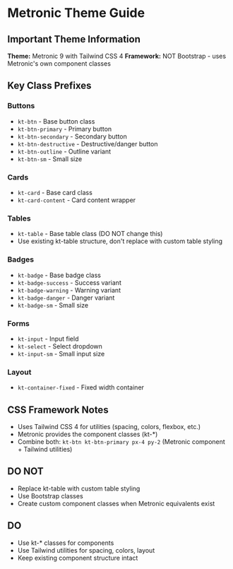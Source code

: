 # Metronic Theme Guide

## Important Theme Information

**Theme:** Metronic 9 with Tailwind CSS 4
**Framework:** NOT Bootstrap - uses Metronic's own component classes

## Key Class Prefixes

### Buttons
- `kt-btn` - Base button class
- `kt-btn-primary` - Primary button
- `kt-btn-secondary` - Secondary button  
- `kt-btn-destructive` - Destructive/danger button
- `kt-btn-outline` - Outline variant
- `kt-btn-sm` - Small size

### Cards  
- `kt-card` - Base card class
- `kt-card-content` - Card content wrapper

### Tables
- `kt-table` - Base table class (DO NOT change this)
- Use existing kt-table structure, don't replace with custom table styling

### Badges
- `kt-badge` - Base badge class
- `kt-badge-success` - Success variant
- `kt-badge-warning` - Warning variant  
- `kt-badge-danger` - Danger variant
- `kt-badge-sm` - Small size

### Forms
- `kt-input` - Input field
- `kt-select` - Select dropdown
- `kt-input-sm` - Small input size

### Layout
- `kt-container-fixed` - Fixed width container

## CSS Framework Notes
- Uses Tailwind CSS 4 for utilities (spacing, colors, flexbox, etc.)
- Metronic provides the component classes (kt-*)  
- Combine both: `kt-btn kt-btn-primary px-4 py-2` (Metronic component + Tailwind utilities)

## DO NOT
- Replace kt-table with custom table styling
- Use Bootstrap classes
- Create custom component classes when Metronic equivalents exist

## DO
- Use kt-* classes for components  
- Use Tailwind utilities for spacing, colors, layout
- Keep existing component structure intact